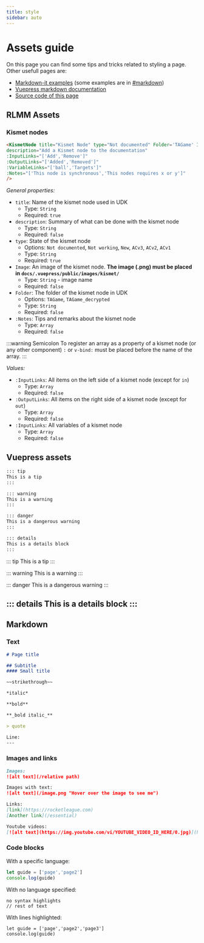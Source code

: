 ```yaml
---
title: style
sidebar: auto
---
```

# Assets guide

On this page you can find some tips and tricks related to styling a page. Other usefull pages are:
- [Markdown-it examples](https://markdown-it.github.io/) (some examples are in [#markdown](assets.html#markdown))
- [Vuepress markdown documentation](https://vuepress.vuejs.org/guide/markdown.html) 
- [Source code of this page](https://github.com/RocketLeagueMapmaking/RL-docs/blob/master/docs/assets.md)

## RLMM Assets

### Kismet nodes
```md
<KismetNode title="Kismet Node" type="Not documented" Folder='TAGame' Image="add_game_ball"
description="Add a Kismet node to the documentation" 
:InputLinks="['Add','Remove']"
:OutputLinks="['Added','Removed']"
:VariableLinks="['ball','Targets']"
:Notes="['This node is synchronous','This nodes requires x or y']"
/>
```
<KismetNode title="Kismet Node" type="Not documented" Folder='TAGame' Image="add_game_ball"
description="Add a Kismet node to the documentation" 
:InputLinks="['Add','Remove']"
:OutputLinks="['Added','Removed']"
:VariableLinks="['ball','Targets']"
:Notes="['This node is synchronous','This nodes requires x or y']"
/>

*General properties:*
* `title`: Name of the kismet node used in UDK 
    * Type: `String`
    * Required: `true`
* `description`: Summary of what can be done with the kismet node 
    * Type: `String`
    * Required: `false`
* `type`: State of the kismet node
    * Options: `Not documented`, `Not working`, `New`, `ACv3`, `ACv2`, `ACv1`
    * Type: `String`
    * Required: `true`
* `Image`: An image of the kismet node. **The image (.png) must be placed in `docs/.vuepress/public/images/kismet/`**
    * Type: `String` - image name
    * Required: `false`
* `Folder`: The folder of the kismet node in UDK
    * Options: `TAGame`, `TAGame_decrypted`
    * Type: `String`
    * Required: `false`
* `:Notes`: Tips and remarks about the kismet node
    * Type: `Array`
    * Required: `false`

:::warning Semicolon
To register an array as a property of a kismet node (or any other component) `:` or `v-bind:` must be placed before the name of the array. 
:::

*Values:*
* `:InputLinks`: All items on the left side of a kismet node (except for `in`)
    * Type: `Array`
    * Required: `false`
* `:OutputLinks`: All items on the right side of a kismet node (except for `out`)
    * Type: `Array`
    * Required: `false`
* `:InputLinks`: All variables of a kismet node
    * Type: `Array`
    * Required: `false`

## Vuepress assets

```md
::: tip
This is a tip
:::

::: warning
This is a warning
:::

::: danger
This is a dangerous warning
:::

::: details
This is a details block
:::
````

::: tip
This is a tip
:::

::: warning
This is a warning
:::

::: danger
This is a dangerous warning
:::

::: details
This is a details block
:::
---
## Markdown

### Text

```md
# Page title

## Subtitle
#### Small title
```

```md
~~strikethrough~~

*italic*

**bold**

**_bold italic_**

> quote

Line:
---

```

### Images and links

```md
Images:
![alt text](/relative path)

Images with text:
![alt text](/image.png "Hover over the image to see me")

Links:
[link](https://rocketleague.com)
[Another link](/essential)

Youtube videos:
[![alt text](https://img.youtube.com/vi/YOUTUBE_VIDEO_ID_HERE/0.jpg)](https://www.youtube.com/watch?v=YOUTUBE_VIDEO_ID_HERE)
```

### Code blocks

With a specific language:

```javascript
let guide = ['page','page2']
console.log(guide)
```

With no language specified:
```
no syntax highlights
// rest of text
```
With lines highlighted:

```javascript{1}
let guide = ['page','page2','page3']
console.log(guide)
```